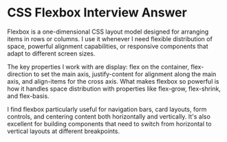 # CSS Flexbox Interview Answer

Flexbox is a one-dimensional CSS layout model designed for arranging items in rows or columns. I use it whenever I need flexible distribution of space, powerful alignment capabilities, or responsive components that adapt to different screen sizes.

The key properties I work with are display: flex on the container, flex-direction to set the main axis, justify-content for alignment along the main axis, and align-items for the cross axis. What makes flexbox so powerful is how it handles space distribution with properties like flex-grow, flex-shrink, and flex-basis.

I find flexbox particularly useful for navigation bars, card layouts, form controls, and centering content both horizontally and vertically. It's also excellent for building components that need to switch from horizontal to vertical layouts at different breakpoints.